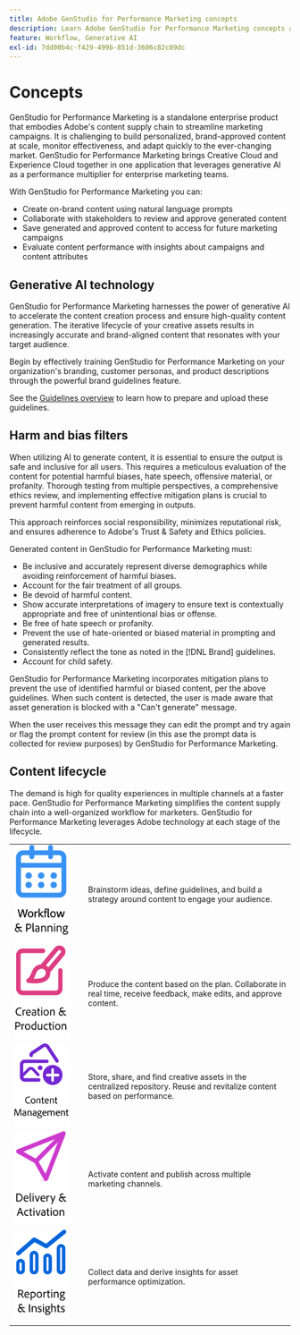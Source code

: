 ```yaml
---
title: Adobe GenStudio for Performance Marketing concepts
description: Learn Adobe GenStudio for Performance Marketing concepts and terminology.
feature: Workflow, Generative AI
exl-id: 7dd00b4c-f429-499b-851d-3606c82c09dc
---
```

# Concepts

GenStudio for Performance Marketing is a standalone enterprise product that embodies Adobe's content supply chain to streamline marketing campaigns. It is challenging to build personalized, brand-approved content at scale, monitor effectiveness, and adapt quickly to the ever-changing market. GenStudio for Performance Marketing brings Creative Cloud and Experience Cloud together in one application that leverages generative AI as a performance multiplier for enterprise marketing teams.

With GenStudio for Performance Marketing you can:

* Create on-brand content using natural language prompts
* Collaborate with stakeholders to review and approve generated content
* Save generated and approved content to access for future marketing campaigns
* Evaluate content performance with insights about campaigns and content attributes

## Generative AI technology

GenStudio for Performance Marketing harnesses the power of generative AI to accelerate the content creation process and ensure high-quality content generation. The iterative lifecycle of your creative assets results in increasingly accurate and brand-aligned content that resonates with your target audience.

Begin by effectively training GenStudio for Performance Marketing on your organization's branding, customer personas, and product descriptions through the powerful brand guidelines feature.

See the [Guidelines overview](../user-guide/guidelines/overview.md) to learn how to prepare and upload these guidelines.

## Harm and bias filters

When utilizing AI to generate content, it is essential to ensure the output is safe and inclusive for all users. This requires a meticulous evaluation of the content for potential harmful biases, hate speech, offensive material, or profanity. Thorough testing from multiple perspectives, a comprehensive ethics review, and implementing effective mitigation plans is crucial to prevent harmful content from emerging in outputs.

This approach reinforces social responsibility, minimizes reputational risk, and ensures adherence to Adobe's Trust & Safety and Ethics policies.

Generated content in GenStudio for Performance Marketing must:

* Be inclusive and accurately represent diverse demographics while avoiding reinforcement of harmful biases.
* Account for the fair treatment of all groups.
* Be devoid of harmful content.
* Show accurate interpretations of imagery to ensure text is contextually appropriate and free of unintentional bias or offense.
* Be free of hate speech or profanity.
* Prevent the use of hate-oriented or biased material in prompting and generated results.
* Consistently reflect the tone as noted in the [!DNL Brand] guidelines.
* Account for child safety.

GenStudio for Performance Marketing incorporates mitigation plans to prevent the use of identified harmful or biased content, per the above guidelines. When such content is detected, the user is made aware that asset generation is blocked with a "Can't generate" message.

When the user receives this message they can edit the prompt and try again or flag the prompt content for review (in this ase the prompt data is collected for review purposes) by GenStudio for Performance Marketing.

## Content lifecycle

The demand is high for quality experiences in multiple channels at a faster pace. GenStudio for Performance Marketing simplifies the content supply chain into a well-organized workflow for marketers. GenStudio for Performance Marketing leverages Adobe technology at each stage of the lifecycle.

<table style="table-layout:fixed">
<tr style="border: 0;">
    <td style="width: 120px;">
       <img alt="calendar" src="../assets/csc-workflow-planning.png" width="100">
    </td>
    <td>
        <p>Brainstorm ideas, define guidelines, and build a strategy around content to engage your audience.</p>
    </td>
</tr>
<tr style="border: 0;">
    <td style="width: 120px;">
        <img alt="brush and canvas" src="../assets/csc-creation-production.png" width="100">
    </td>
    <td>
        <p>Produce the content based on the plan. Collaborate in real time, receive feedback, make edits, and approve content.</p>
    </td>
</tr>
<tr style="border: 0;">
    <td style="width: 120px;">
        <img alt="images and more" src="../assets/csc-content-mgmt.png" width="100">
    </td>
    <td>
        <p>Store, share, and find creative assets in the centralized repository. Reuse and revitalize content based on performance.</p>
    </td>
</tr>
<tr style="border: 0;">
    <td style="width: 120px;">
        <img alt="paper airplane" src="../assets/csc-delivery-activation.png" width="100">
    </td>
    <td>
        <p>Activate content and publish across multiple marketing channels.</P>
    </td>
</tr>
<tr style="border: 0;">
    <td style="width: 120px;">
        <img alt="chart" src="../assets/csc-reporting-insights.png" width="100">
    </td>
    <td>
        <p>Collect data and derive insights for asset performance optimization.</p>
    </td>
</tr>
</table>
